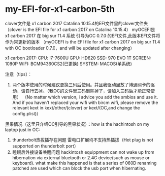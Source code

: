 # my-EFI-for-x1-carbon-5th
clover文件是 x1 carbon 2017 Catalina 10.15.4的EFI文件里的clover文件夹
（clover is the EFI file for x1 carbon 2017 on Catalina 10.15.4）
myOCEFI是 x1 carbon 2017 在 big sur 11.4 系统 引导为OC 0.7.0 的EFI文件,此版本EFI文件将作为常更新的版本
（myOCEFI is the EFI file for x1 carbon 2017 on big sur 11.4 with OC bootloader 0.7.0，and will be updated after changing）

x1 carbon 2017:
CPU: i7-7600U
GPU: HD620
SSD: 970 EVO 1T
SCREEN: 1080P
WIFI: BCM94360CS2(已更换)
SYSTEM: MACOS(单系统)

注意（tips）：
1. 两个版本使用的时候建议更换三码后使用。并且我驱动里放了博通网卡的驱动，请自行去掉。（我OC的文件里三码删除掉了，请加入三码后才能正常使用）
（No matter which version, i advice you add the smbios and use it. And if you haven't replaced your wifi with bircm wifi, please remove the relevant kext in kext/other/(clover) or kext/(OC,and change the config.plist)）

黑果情况（这里只介绍OC引导的黑果状况）：how is the hachintosh on my laptop just in OC:
1. thunderbolt热拔插存在问题
雷电口扩展坞不支持热插拔（Hot plug is not supported on thunderbolt port）
2. 睡眠后外接设备唤醒问题
hackintosh equippment can not wake up from hibernation via external bluetooth or 2.4G device(such as mouse or keyboard). what make this happened is that a series of 060D renaming patched are used which can block the usb port when hibernating.
